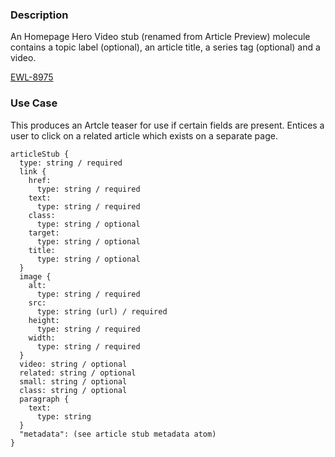 ### Description
An Homepage Hero Video stub (renamed from Article Preview) molecule contains a topic label (optional), an article title, a series tag (optional) and a video.

[EWL-8975](https://issues.ama-assn.org/browse/EWL-8975)

### Use Case
This produces an Artcle teaser for use if certain fields are present. Entices a user to click on a related article which exists on a separate page.

~~~
articleStub {
  type: string / required
  link {
    href:
      type: string / required
    text:
      type: string / required
    class:
      type: string / optional
    target:
      type: string / optional
    title:
      type: string / optional
  }
  image {
    alt:
      type: string / required
    src:
      type: string (url) / required
    height:
      type: string / required
    width:
      type: string / required
  }
  video: string / optional
  related: string / optional
  small: string / optional
  class: string / optional
  paragraph {
    text:
      type: string
  }
  "metadata": (see article stub metadata atom)
}
~~~
